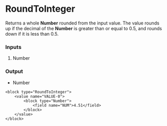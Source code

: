 # RoundToInteger

Returns a whole **Number** rounded from the input value. The value rounds up if the decimal of the **Number** is greater than or equal to 0.5, and rounds down if it is less than 0.5.

### Inputs

1. Number

### Output

-   Number

```blockly
<block type="RoundToInteger">
    <value name="VALUE-0">
        <block type="Number">
            <field name="NUM">4.51</field>
        </block>
    </value>
</block>
```
